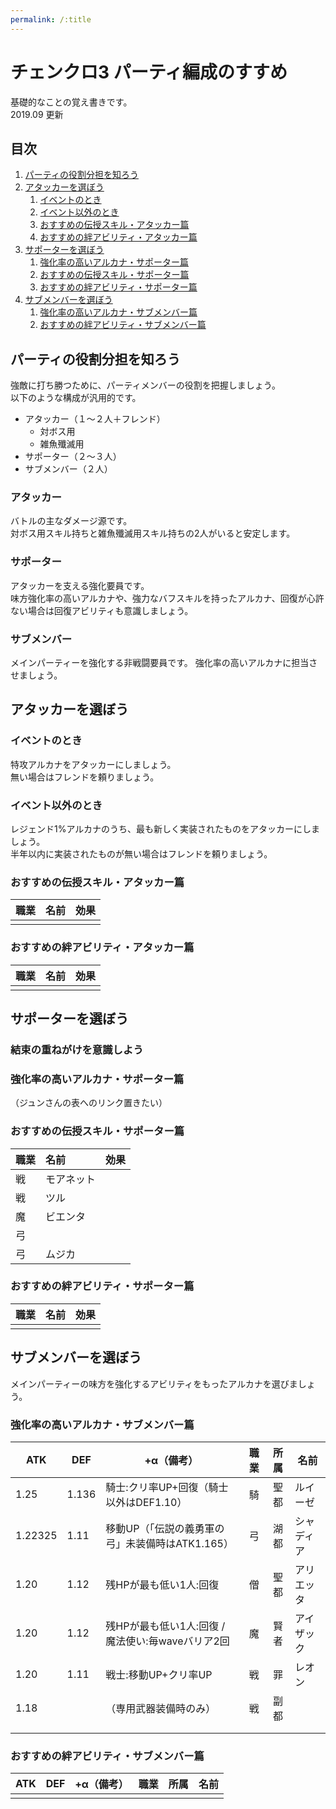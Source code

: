 ```yaml
---
permalink: /:title
---
```


# チェンクロ3 パーティ編成のすすめ

基礎的なことの覚え書きです。  
2019.09 更新

## 目次

1. [パーティの役割分担を知ろう](#パーティの役割分担を知ろう)
1. [アタッカーを選ぼう](#アタッカーを選ぼう)
    1. [イベントのとき](#イベントのとき)
    1. [イベント以外のとき](#イベント以外のとき)
    1. [おすすめの伝授スキル・アタッカー篇](#おすすめの伝授スキルアタッカー篇)
    1. [おすすめの絆アビリティ・アタッカー篇](#おすすめの絆アビリティアタッカー篇)
1. [サポーターを選ぼう](#サポーターを選ぼう)
    1. [強化率の高いアルカナ・サポーター篇](#強化率の高いアルカナサポーター篇)
    1. [おすすめの伝授スキル・サポーター篇](#おすすめの伝授スキルサポーター篇)
    1. [おすすめの絆アビリティ・サポーター篇](#おすすめの絆アビリティサポーター篇)
1. [サブメンバーを選ぼう](#サブメンバーを選ぼう)
    1. [強化率の高いアルカナ・サブメンバー篇](#強化率の高いアルカナサブメンバー篇)
    1. [おすすめの絆アビリティ・サブメンバー篇](#おすすめの絆アビリティサブメンバー篇)

## パーティの役割分担を知ろう

強敵に打ち勝つために、パーティメンバーの役割を把握しましょう。  
以下のような構成が汎用的です。

- アタッカー（１～２人＋フレンド）
  - 対ボス用
  - 雑魚殲滅用
- サポーター（２～３人）
- サブメンバー（２人）

### アタッカー

バトルの主なダメージ源です。  
対ボス用スキル持ちと雑魚殲滅用スキル持ちの2人がいると安定します。

### サポーター

アタッカーを支える強化要員です。  
味方強化率の高いアルカナや、強力なバフスキルを持ったアルカナ、回復が心許ない場合は回復アビリティも意識しましょう。

### サブメンバー

メインパーティーを強化する非戦闘要員です。
強化率の高いアルカナに担当させましょう。

## アタッカーを選ぼう

### イベントのとき

特攻アルカナをアタッカーにしましょう。  
無い場合はフレンドを頼りましょう。

### イベント以外のとき

レジェンド1%アルカナのうち、最も新しく実装されたものをアタッカーにしましょう。  
半年以内に実装されたものが無い場合はフレンドを頼りましょう。

### おすすめの伝授スキル・アタッカー篇

職業|名前|効果
:--|:--|:--
||

### おすすめの絆アビリティ・アタッカー篇

職業|名前|効果
:--|:--|:--
||

## サポーターを選ぼう

### 結束の重ねがけを意識しよう

### 強化率の高いアルカナ・サポーター篇

（ジュンさんの表へのリンク置きたい）

### おすすめの伝授スキル・サポーター篇

職業|名前|効果
:--|:--|:--
戦|モアネット|
戦|ツル|
魔|ビエンタ|
弓||
弓|ムジカ|

### おすすめの絆アビリティ・サポーター篇

職業|名前|効果
:--|:--|:--
||

## サブメンバーを選ぼう

メインパーティーの味方を強化するアビリティをもったアルカナを選びましょう。

### 強化率の高いアルカナ・サブメンバー篇

ATK|DEF|+α（備考）|職業|所属|名前
---|---|---|:-:|:-:|---
1.25|1.136|騎士:クリ率UP+回復（騎士以外はDEF1.10）|騎|聖都|ルイーゼ
1.22325|1.11|移動UP（「伝説の義勇軍の弓」未装備時はATK1.165）|弓|湖都|シャディア
1.20|1.12|残HPが最も低い1人:回復|僧|聖都|アリエッタ
1.20|1.12|残HPが最も低い1人:回復 / 魔法使い:毎waveバリア2回|魔|賢者|アイザック
1.20|1.11|戦士:移動UP+クリ率UP|戦|罪|レオン
1.18||（専用武器装備時のみ）|戦|副都|
|||||
|||||

### おすすめの絆アビリティ・サブメンバー篇

ATK|DEF|+α（備考）|職業|所属|名前
---|---|---|:-:|:-:|---
|||||
